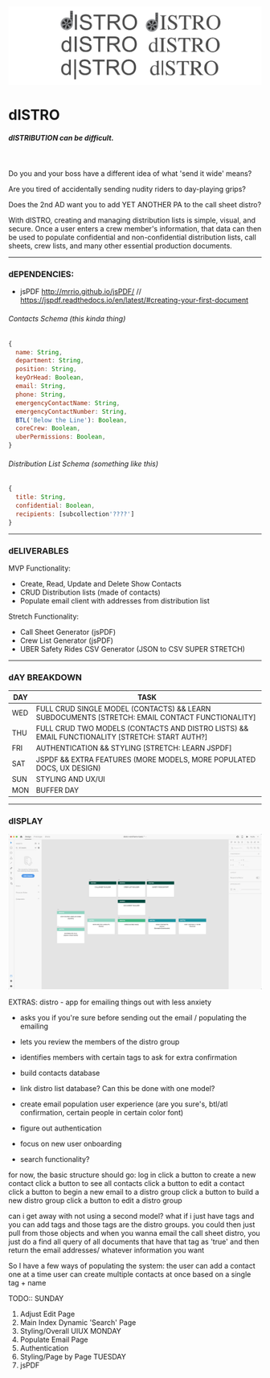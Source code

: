 ![logomockup.png](logomockup.png)

# dISTRO

##### dISTRIBUTION can be difficult.
</br>

Do you and your boss have a different idea of what 'send it wide' means?  

Are you tired of accidentally sending nudity riders to day-playing grips?  

Does the 2nd AD want you to add YET ANOTHER PA to the call sheet distro?

With dISTRO, creating and managing distribution lists is simple, visual, and secure. Once a user enters a crew member's information, that data can then be used to populate confidential and non-confidential distribution lists, call sheets, crew lists, and many other essential production documents.

---
### dEPENDENCIES:
- jsPDF http://mrrio.github.io/jsPDF/ // https://jspdf.readthedocs.io/en/latest/#creating-your-first-document


###### Contacts Schema (this kinda thing)
```js
{
  name: String,
  department: String,
  position: String,
  keyOrHead: Boolean,
  email: String,
  phone: String,
  emergencyContactName: String,
  emergencyContactNumber: String,
  BTL('Below the Line'): Boolean,
  coreCrew: Boolean,
  uberPermissions: Boolean,
}
```

###### Distribution List Schema (something like this)
```js
{
  title: String,
  confidential: Boolean,
  recipients: [subcollection'????']
}
```
---

### dELIVERABLES
MVP Functionality:
- Create, Read, Update and Delete Show Contacts
- CRUD Distribution lists (made of contacts)
- Populate email client with addresses from distribution list

Stretch Functionality:
- Call Sheet Generator (jsPDF)
- Crew List Generator (jsPDF)
- UBER Safety Rides CSV Generator (JSON to CSV SUPER STRETCH)
---

### dAY BREAKDOWN
| DAY | TASK |
|-|-|
| WED | FULL CRUD SINGLE MODEL (CONTACTS) && LEARN SUBDOCUMENTS [STRETCH: EMAIL CONTACT FUNCTIONALITY] |
| THU | FULL CRUD TWO MODELS (CONTACTS AND DISTRO LISTS) && EMAIL FUNCTIONALITY  [STRETCH: START AUTH?] |
| FRI | AUTHENTICATION && STYLING [STRETCH: LEARN JSPDF] |
| SAT | JSPDF && EXTRA FEATURES (MORE MODELS, MORE POPULATED DOCS, UX DESIGN) |
| SUN | STYLING AND UX/UI |
| MON | BUFFER DAY |

---

### dISPLAY
![distro-wireframe-basic.png](distro-wireframe-basic.png)





EXTRAS:
distro - app for emailing things out with less anxiety

- asks you if you're sure before sending out the email / populating the emailing
- lets you review the members of the distro group
- identifies members with certain tags to ask for extra confirmation

- build contacts database
- link distro list database? Can this be done with one model?
- create email population user experience (are you sure's, btl/atl confirmation, certain people in certain color font)
- figure out authentication
- focus on new user onboarding
- search functionality?


for now, the basic structure should go:
log in
click a button to create a new contact
click a button to see all contacts
click a button to edit a contact
click a button to begin a new email to a distro group
click a button to build a new distro group
click a button to edit a distro group

can i get away with not using a second model? what if i just have tags and you can add tags
and those tags are the distro groups. you could then just pull from those objects and when you wanna email the call sheet distro, you just do a find all query of all documents that have that tag as 'true' and then return the email addresses/ whatever information you want





So I have a few ways of populating the system:
the user can add a contact one at a time
user can create multiple contacts at once based on a single tag + name


TODO::
SUNDAY
1. Adjust Edit Page
2. Main Index Dynamic 'Search' Page
3. Styling/Overall UIUX
MONDAY
1. Populate Email Page
2. Authentication
3. Styling/Page by Page
TUESDAY
1. jsPDF
